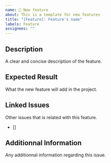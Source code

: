 ```yaml
---
name: 🚀 New feature
about: This is a template for new features
title: "[Feature]: Feature's name"
labels: Feature
assignees: ""
---
```


## Description

A clear and concise description of the feature.

## Expected Result

What the new feature will add in the project.

## Linked Issues

Other issues that is related with this feature.

- []

## Additionnal Information

Any additionnal information regarding this issue.
